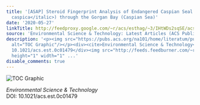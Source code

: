 ```yaml
---
title: '[ASAP] Steroid Fingerprint Analysis of Endangered Caspian Seal (<italic toggle="yes">Pusa
  caspica</italic>) through the Gorgan Bay (Caspian Sea)'
date: '2020-05-27'
linkTitle: http://feedproxy.google.com/~r/acs/esthag/~3/IHtWDs2sqSE/acs.est.0c01479
source: 'Environmental Science & Technology: Latest Articles (ACS Publications)'
description: '<p><img src="https://pubs.acs.org/na101/home/literatum/publisher/achs/journals/content/esthag/0/esthag.ahead-of-print/acs.est.0c01479/20200527/images/medium/es0c01479_0004.gif"
  alt="TOC Graphic"/></p><div><cite>Environmental Science & Technology</cite></div><div>DOI:
  10.1021/acs.est.0c01479</div><img src="http://feeds.feedburner.com/~r/acs/esthag/~4/IHtWDs2sqSE"
  height="1" width="1" ...'
disable_comments: true
---
```

<p><img src="https://pubs.acs.org/na101/home/literatum/publisher/achs/journals/content/esthag/0/esthag.ahead-of-print/acs.est.0c01479/20200527/images/medium/es0c01479_0004.gif" alt="TOC Graphic"/></p><div><cite>Environmental Science & Technology</cite></div><div>DOI: 10.1021/acs.est.0c01479</div><img src="http://feeds.feedburner.com/~r/acs/esthag/~4/IHtWDs2sqSE" height="1" width="1" ...